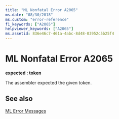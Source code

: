 ```yaml
---
title: "ML Nonfatal Error A2065"
ms.date: "08/30/2018"
ms.custom: "error-reference"
f1_keywords: ["A2065"]
helpviewer_keywords: ["A2065"]
ms.assetid: 836e46c7-461a-4abc-8d48-03952c5b25f4
---
```

# ML Nonfatal Error A2065

**expected : token**

The assembler expected the given token.

## See also

[ML Error Messages](../../assembler/masm/ml-error-messages.md)<br/>